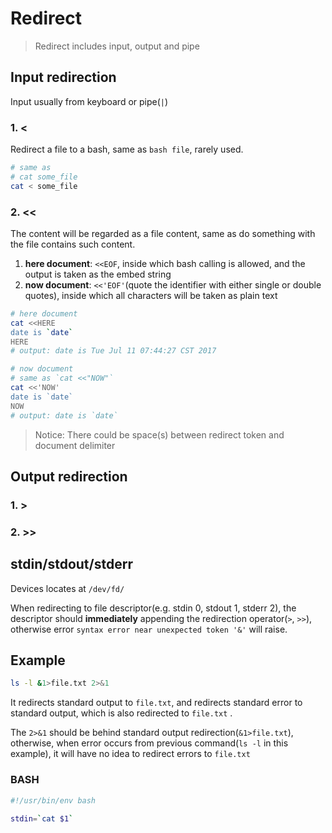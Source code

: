 # Redirect

> Redirect includes input, output and pipe

## Input redirection

Input usually from keyboard or pipe(`|`)

### 1. <

Redirect a file to a bash, same as `bash file`, rarely used.

```bash
# same as
# cat some_file
cat < some_file
```

### 2. <<

The content will be regarded as a file content, same as do something with the file contains such content.

1. **here document**: `<<EOF`, inside which bash calling is allowed, and the output is taken as the embed string
2. **now document**: `<<'EOF'`(quote the identifier with either single or double quotes), inside which all characters will be taken as plain text

```bash
# here document
cat <<HERE
date is `date`
HERE
# output: date is Tue Jul 11 07:44:27 CST 2017

# now document
# same as `cat <<"NOW"`
cat <<'NOW'
date is `date`
NOW
# output: date is `date`
```

> Notice: There could be space(s) between redirect token and document delimiter

## Output redirection

### 1. >
### 2. >>

## stdin/stdout/stderr

Devices locates at `/dev/fd/`

When redirecting to file descriptor(e.g. stdin 0, stdout 1, stderr 2), the descriptor should **immediately** appending the redirection operator(`>`, `>>`), otherwise error `syntax error near unexpected token '&'` will raise.

## Example

```bash
ls -l &1>file.txt 2>&1
```

It redirects standard output to `file.txt`, and redirects standard error to standard output, which is also redirected to `file.txt` .

The `2>&1` should be behind standard output redirection(`&1>file.txt`), otherwise, when error occurs from previous command(`ls -l` in this example), it will have no idea to redirect errors to `file.txt`

### BASH

```bash
#!/usr/bin/env bash

stdin=`cat $1`
```
